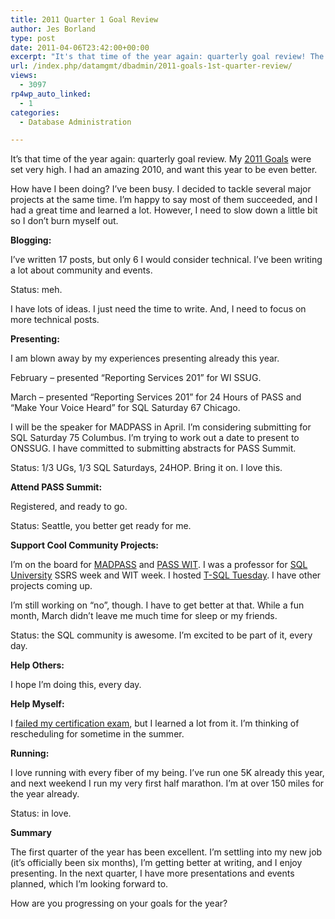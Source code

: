 ```yaml
---
title: 2011 Quarter 1 Goal Review
author: Jes Borland
type: post
date: 2011-04-06T23:42:00+00:00
excerpt: "It's that time of the year again: quarterly goal review! The first quarter of 2011 has been fantastic."
url: /index.php/datamgmt/dbadmin/2011-goals-1st-quarter-review/
views:
  - 3097
rp4wp_auto_linked:
  - 1
categories:
  - Database Administration

---
```

It&#8217;s that time of the year again: quarterly goal review. My [2011 Goals][1] were set very high. I had an amazing 2010, and want this year to be even better. 

How have I been doing? I&#8217;ve been busy. I decided to tackle several major projects at the same time. I&#8217;m happy to say most of them succeeded, and I had a great time and learned a lot. However, I need to slow down a little bit so I don&#8217;t burn myself out. 

**Blogging:**
  
I&#8217;ve written 17 posts, but only 6 I would consider technical. I&#8217;ve been writing a lot about community and events.
  
Status: meh.
  
I have lots of ideas. I just need the time to write. And, I need to focus on more technical posts. 

**Presenting:**
  
I am blown away by my experiences presenting already this year.
  
February &#8211; presented &#8220;Reporting Services 201&#8221; for WI SSUG.
  
March &#8211; presented &#8220;Reporting Services 201&#8221; for 24 Hours of PASS and &#8220;Make Your Voice Heard&#8221; for SQL Saturday 67 Chicago.
  
I will be the speaker for MADPASS in April. I&#8217;m considering submitting for SQL Saturday 75 Columbus. I&#8217;m trying to work out a date to present to ONSSUG. I have committed to submitting abstracts for PASS Summit.
  
Status: 1/3 UGs, 1/3 SQL Saturdays, 24HOP. Bring it on. I love this. 

**Attend PASS Summit:**
  
Registered, and ready to go.
  
Status: Seattle, you better get ready for me. 

**Support Cool Community Projects:**
  
I&#8217;m on the board for [MADPASS][2] and [PASS WIT][3]. I was a professor for [SQL University][4] SSRS week and WIT week. I hosted [T-SQL Tuesday][5]. I have other projects coming up.
  
I&#8217;m still working on &#8220;no&#8221;, though. I have to get better at that. While a fun month, March didn&#8217;t leave me much time for sleep or my friends.
  
Status: the SQL community is awesome. I&#8217;m excited to be part of it, every day. 

**Help Others:**
  
I hope I&#8217;m doing this, every day. 

**Help Myself:**
  
I [failed my certification exam][6], but I learned a lot from it. I&#8217;m thinking of rescheduling for sometime in the summer. 

**Running:**
  
I love running with every fiber of my being. I&#8217;ve run one 5K already this year, and next weekend I run my very first half marathon. I&#8217;m at over 150 miles for the year already.
  
Status: in love. 

**Summary** 

The first quarter of the year has been excellent. I&#8217;m settling into my new job (it&#8217;s officially been six months), I&#8217;m getting better at writing, and I enjoy presenting. In the next quarter, I have more presentations and events planned, which I&#8217;m looking forward to. 

How are you progressing on your goals for the year?

 [1]: /index.php/DataMgmt/DataDesign/2011-goals-bring-it-on
 [2]: http://www.madpass.org
 [3]: http://wit.sqlpass.org
 [4]: http://sqlchicken.com/sql-university/
 [5]: /index.php/DataMgmt/DBProgramming/sum-t-sql-tuesday-016
 [6]: /index.php/DataMgmt/DBAdmin/lessons-learned-from-failing-the